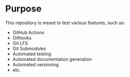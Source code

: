 # Purpose
This repository is meant to test various features, such as:

- GitHub Actions
- Githooks
- Git LFS
- Git Submodules
- Automated testing
- Automated documentation generation
- Automated versioning
- etc.